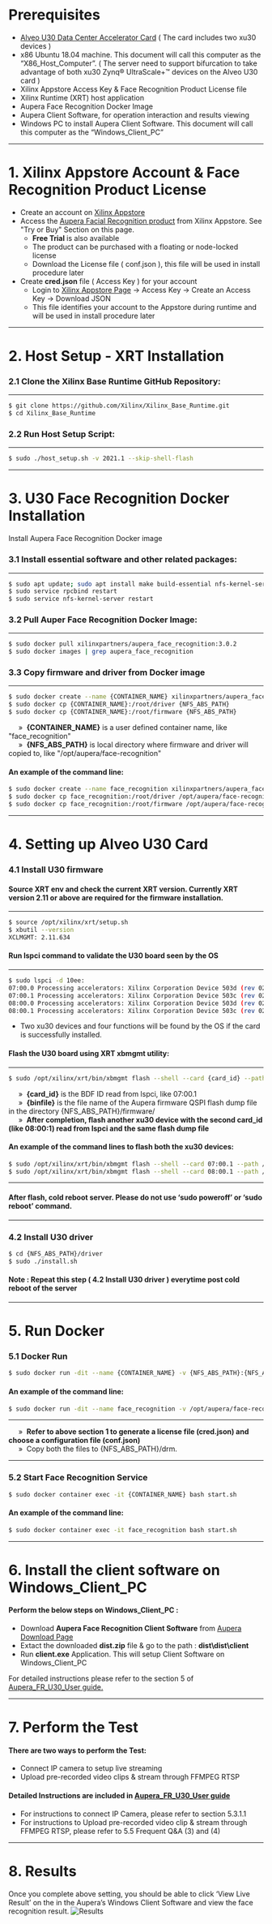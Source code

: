 # Prerequisites
+ [Alveo U30 Data Center Accelerator Card](https://www.xilinx.com/products/boards-and-kits/alveo/u30.html) ( The card includes two xu30 devices )
+ x86 Ubuntu 18.04 machine. This document will call this computer as the “X86_Host_Computer”. ( The server need to support bifurcation to take advantage of both xu30 Zynq® UltraScale+™ devices on the Alveo U30 card ) 
+ Xilinx Appstore Access Key & Face Recognition Product License file
+ Xilinx Runtime (XRT) host application
+ Aupera Face Recognition Docker Image
+ Aupera Client Software, for operation interaction and results viewing 
+ Windows PC to install Aupera Client Software. This document will call this computer as the “Windows_Client_PC”

---

# 1. Xilinx Appstore Account & Face Recognition Product License 

+ Create an account on [Xilinx Appstore](https://appstore.xilinx.com/) 
+ Access the [Aupera Facial Recognition product](https://www.xilinx.com/products/acceleration-solutions/aupera-facial-recognition-solution.html) from Xilinx Appstore. See "Try or Buy" Section on this page. 
  + **Free Trial** is also available
  + The product can be purchased with a floating or node-locked license 
  + Download the License file ( conf.json ), this file will be used in install procedure later
+ Create **cred.json** file ( Access Key ) for your account 
  + Login to [Xilinx Appstore Page](https://appstore.xilinx.com/) -> Access Key -> Create an Access Key -> Download JSON 
  + This file identifies your account to the Appstore during runtime and will be used in install procedure later

---

# 2. Host Setup - XRT Installation 

### 2.1 Clone the Xilinx Base Runtime GitHub Repository:
---

```bash
$ git clone https://github.com/Xilinx/Xilinx_Base_Runtime.git 
$ cd Xilinx_Base_Runtime
```
### 2.2 Run Host Setup Script:
---

```bash
$ sudo ./host_setup.sh -v 2021.1 --skip-shell-flash
```
---

# 3. U30 Face Recognition Docker Installation

Install Aupera Face Recognition Docker image
### 3.1 Install essential software and other related packages:

---

```bash
$ sudo apt update; sudo apt install make build-essential nfs-kernel-server docker docker-containerd docker.io
$ sudo service rpcbind restart
$ sudo service nfs-kernel-server restart
```

### 3.2 Pull Auper Face Recognition Docker Image:

---

```bash
$ sudo docker pull xilinxpartners/aupera_face_recognition:3.0.2
$ sudo docker images | grep aupera_face_recognition
```

### 3.3 Copy firmware and driver from Docker image

---

```bash
$ sudo docker create --name {CONTAINER_NAME} xilinxpartners/aupera_face_recognition:3.0.2 bash
$ sudo docker cp {CONTAINER_NAME}:/root/driver {NFS_ABS_PATH}
$ sudo docker cp {CONTAINER_NAME}:/root/firmware {NFS_ABS_PATH}
```

&nbsp;&nbsp;&nbsp;&nbsp;&nbsp;»&nbsp; **{CONTAINER_NAME}** is a user defined container name, like "face_recognition"<br>
&nbsp;&nbsp;&nbsp;&nbsp;&nbsp;»&nbsp; **{NFS_ABS_PATH}** is local directory where firmware and driver will copied to, like "/opt/aupera/face-recognition"

#### An example of the command line:
```bash
$ sudo docker create --name face_recognition xilinxpartners/aupera_face_recognition:3.0.2 bash
$ sudo docker cp face_recognition:/root/driver /opt/aupera/face-recognition
$ sudo docker cp face_recognition:/root/firmware /opt/aupera/face-recognition
```

---

# 4. Setting up Alveo U30 Card
### 4.1 Install U30 firmware
#### Source XRT env and check the current XRT version. Currently XRT version 2.11 or above are required for the firmware installation.
---

```bash
$ source /opt/xilinx/xrt/setup.sh
$ xbutil --version
XCLMGMT: 2.11.634
```

#### Run lspci command to validate the U30 board seen by the OS
---

```bash
$ sudo lspci -d 10ee:
07:00.0 Processing accelerators: Xilinx Corporation Device 503d (rev 02)
07:00.1 Processing accelerators: Xilinx Corporation Device 503c (rev 02)
08:00.0 Processing accelerators: Xilinx Corporation Device 503d (rev 02)
08:00.1 Processing accelerators: Xilinx Corporation Device 503c (rev 02)
```
+ Two xu30 devices and four functions will be found by the OS if the card is successfully installed.


#### Flash the U30 board using XRT xbmgmt utility:
---

```bash
$ sudo /opt/xilinx/xrt/bin/xbmgmt flash --shell --card {card_id} --path {binfile}.bin
```

&nbsp;&nbsp;&nbsp;&nbsp;&nbsp;»&nbsp; **{card_id}** is the BDF ID read from lspci, like 07:00.1<br>
&nbsp;&nbsp;&nbsp;&nbsp;&nbsp;»&nbsp; **{binfile}** is the file name of the Aupera firmware QSPI flash dump file in the directory {NFS_ABS_PATH}/firmware/<br>
&nbsp;&nbsp;&nbsp;&nbsp;&nbsp;»&nbsp; **After completion, flash another xu30 device with the second card_id (like 08:00:1) read from lspci and the same flash dump file**

#### An example of the command lines to flash both the xu30 devices:

```bash
$ sudo /opt/xilinx/xrt/bin/xbmgmt flash --shell --card 07:00.1 --path /opt/aupera/face-recognition/firmware/xu30-qspi-burn-fr-mtd.bin
$ sudo /opt/xilinx/xrt/bin/xbmgmt flash --shell --card 08:00.1 --path /opt/aupera/face-recognition/firmware/xu30-qspi-burn-fr-mtd.bin
```

---

#### After flash, cold reboot server. Please do not use ‘sudo poweroff’ or ‘sudo reboot’ command.

---

### 4.2 Install U30 driver

```bash
$ cd {NFS_ABS_PATH}/driver
$ sudo ./install.sh
```

#### Note : Repeat this step ( 4.2 Install U30 driver ) everytime post cold reboot of the server

---

# 5. Run Docker

### 5.1 Docker Run

```bash
$ sudo docker run -dit --name {CONTAINER_NAME} -v {NFS_ABS_PATH}:{NFS_ABS_PATH} -e NFS_ABS_PATH={NFS_ABS_PATH} -p 56108:56108 aupera_face_recognition:3.0.2 bash
```

#### An example of the command line:
```bash
$ sudo docker run -dit --name face_recognition -v /opt/aupera/face-recognition/:/opt/aupera/face-recognition/ -e NFS_ABS_PATH=/opt/aupera/face-recognition/ -p 56108:56108 aupera_face_recognition:3.0.2 bash
```

- - -

&nbsp;&nbsp;&nbsp;&nbsp;&nbsp;»&nbsp; **Refer to above section 1 to generate a license file (cred.json) and choose a configuration file (conf.json)**<br>
&nbsp;&nbsp;&nbsp;&nbsp;&nbsp;»&nbsp; Copy both the files to {NFS_ABS_PATH}/drm.

---

### 5.2 Start Face Recognition Service

```bash
$ sudo docker container exec -it {CONTAINER_NAME} bash start.sh
```

#### An example of the command line:
```bash
$ sudo docker container exec -it face_recognition bash start.sh
```

---

# 6. Install the client software on Windows_Client_PC
#### Perform the below steps on Windows_Client_PC : 
+ Download **Aupera Face Recognition Client Software** from [Aupera Download Page](https://auperatechnologies.com/downloads/)
+ Extact the downloaded **dist.zip** file & go to the path : **dist\dist\client**
+ Run **client.exe** Application. This will setup Client Software on Windows_Client_PC

For detailed instructions please refer to the section 5 of [Aupera_FR_U30_User guide.](https://www.xilinx.com/content/dam/xilinx/publications/user-guide/partner/aupera-user-guide.pdf)

---

# 7. Perform the Test
#### There are two ways to perform the Test: 

+ Connect IP camera to setup live streaming
+ Upload pre-recorded video clips & stream through FFMPEG RTSP

#### Detailed Instructions are included in [Aupera_FR_U30_User guide](https://www.xilinx.com/content/dam/xilinx/publications/user-guide/partner/aupera-user-guide.pdf)
+ For instructions to connect IP Camera, please refer to section 5.3.1.1 <br>
+ For instructions to Upload pre-recorded video clip & stream through FFMPEG RTSP, please refer to 5.5 Frequent Q&A (3) and (4)

---

# 8. Results
Once you complete above setting, you should be able to click ‘View Live Result’ on the in the Aupera’s Windows Client Software and view the face recognition result.
![Results](assets/aupera_facial_recognition/results.png)

